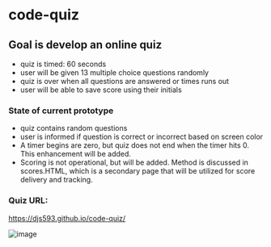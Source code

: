 # code-quiz

## Goal is develop an online quiz
- quiz is timed: 60 seconds
- user will be given 13 multiple choice questions randomly
- quiz is over when all questions are answered or times runs out
- user will be able to save score using their initials

### State of current prototype
- quiz contains random questions
- user is informed if question is correct or incorrect based on screen color
- A timer begins are zero, but quiz does not end when the timer hits 0. This enhancement will be added.
- Scoring is not operational, but will be added.  Method is discussed in scores.HTML, which is a secondary page that will be utilized for score delivery and tracking. 

### Quiz URL:
https://djs593.github.io/code-quiz/

![image](https://user-images.githubusercontent.com/61851131/78521335-57bfe580-777e-11ea-8b84-5ce59ddc132b.png)




